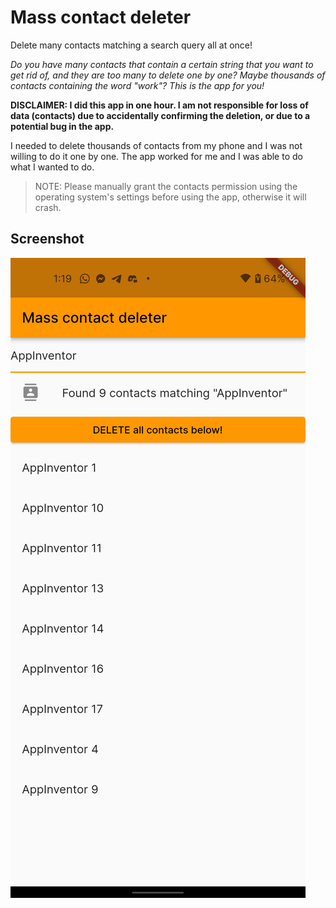 # Mass contact deleter

Delete many contacts matching a search query all at once!

*Do you have many contacts that contain a certain string that you want to get rid of, and they are too many to delete one by one? Maybe thousands of contacts containing the word "work"? This is the app for you!*

**DISCLAIMER: I did this app in one hour. I am not responsible for loss of data (contacts) due to accidentally confirming the deletion, or due to a potential bug in the app.**

I needed to delete thousands of contacts from my phone and I was not willing to do it one by one. The app worked for me and I was able to do what I wanted to do.

> NOTE: Please manually grant the contacts permission using the operating system's settings before using the app, otherwise it will crash.

## Screenshot

![screenshot](screenshot.png)